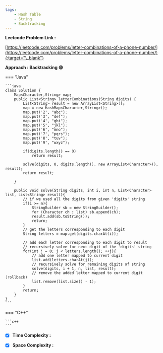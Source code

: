 ```yaml
---
tags:
    - Hash Table
    - String
    - Backtracking
---
```


**Leetcode Problem Link :**

[https://leetcode.com/problems/letter-combinations-of-a-phone-number/](https://leetcode.com/problems/letter-combinations-of-a-phone-number/){:target="\_blank"}

**Approach : Backtracking :smile:**

=== "Java"

    ```java
    class Solution {
        Map<Character,String> map;
        public List<String> letterCombinations(String digits) {
            List<String> result = new ArrayList<String>();
            map = new HashMap<Character,String>();
            map.put('2', "abc");
            map.put('3', "def");
            map.put('4', "ghi");
            map.put('5', "jkl");
            map.put('6', "mno");
            map.put('7', "pqrs");
            map.put('8', "tuv");
            map.put('9', "wxyz");

            if(digits.length() == 0)
                return result;

            solve(digits, 0, digits.length(), new ArrayList<Character>(), result);
            return result;

        }

        public void solve(String digits, int i, int n, List<Character> list, List<String> result){
            // if we used all the digits from given 'digits' string
            if(i >= n){
                StringBuilder sb = new StringBuilder();
                for (Character ch : list) sb.append(ch);
                result.add(sb.toString());
                return;
            }
            // get the letters corresponding to each digit
            String letters = map.get(digits.charAt(i));

            // add each letter corresponding to each digit to result
            // recursively solve for next digit of the 'digits' string
            for(int j = 0; j < letters.length(); ++j){
                // add one letter mapped to current digit
                list.add(letters.charAt(j));
                // recursively solve for remaining digits of string
                solve(digits, i + 1, n, list, result);
                // remove the added letter mapped to current digit (rollback)
                list.remove(list.size() - 1);
            }
            return;
        }
    }
    ```

=== "C++"

    ```c++
    ```

-   [x] **Time Complexity :**

-   [x] **Space Complexity :**
